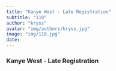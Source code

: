 ```yaml
---
title: "Kanye West - Late Registration"
subtitle: "118"
author: "kryss"
avatar: "img/authors/kryss.jpg"
image: "img/118.jpg"
date:
---
```


### Kanye West - Late Registration
